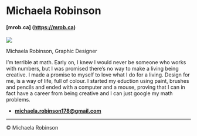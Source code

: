 # Michaela Robinson

#### [mrob.ca] (https://mrob.ca)

![](photo.jpg)

Michaela Robinson, Graphic Designer

I’m terrible at math. Early on, I knew I would never be someone who works with numbers, but I was promised there’s no way to make a living being creative. I made a promise to myself to love what I do for a living. Design for me, is a way of life, full of colour. I started my eduction using paint, brushes and pencils and ended with a computer and a mouse, proving that I can in fact have a career from being creative and I can just google my math problems.

- **[michaela.robinson178@gmail.com](mailto:michaela.robinson178@gmail.com)**

---
© Michaela Robinson

